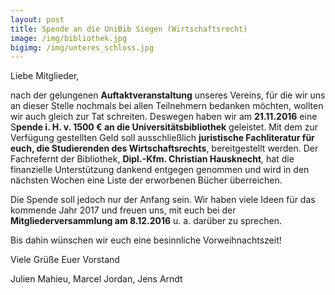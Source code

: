 ```yaml
---
layout: post
title: Spende an die UniBib Siegen (Wirtschaftsrecht)
image: /img/bibliothek.jpg
bigimg: /img/unteres_schloss.jpg
---
```

	

Liebe Mitglieder,

nach der gelungenen **Auftaktveranstaltung** unseres Vereins, für die wir uns an dieser Stelle nochmals bei allen Teilnehmern bedanken möchten, wollten wir auch gleich zur Tat schreiten. Deswegen haben wir am **21.11.2016** eine S**pende i. H. v. 1500 € an die Universitätsbibliothek** geleistet. Mit dem zur Verfügung gestellten Geld soll ausschließlich **juristische Fachliteratur für euch, die Studierenden des Wirtschaftsrechts**, bereitgestellt werden. Der Fachrefernt der Bibliothek, **Dipl.-Kfm. Christian Hausknecht**, hat die finanzielle Unterstützung dankend entgegen genommen und wird in den nächsten Wochen eine Liste der erworbenen Bücher überreichen.

Die Spende soll jedoch nur der Anfang sein. Wir haben viele Ideen für das kommende Jahr 2017 und freuen uns, mit euch bei der **Mitgliederversammlung am 8.12.2016** u. a. darüber zu sprechen.

Bis dahin wünschen wir euch eine besinnliche Vorweihnachtszeit!

Viele Grüße
Euer Vorstand

Julien Mahieu, Marcel Jordan, Jens Arndt
